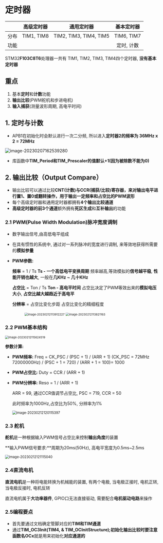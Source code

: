 # 定时器

|      | 高级定时器 |       通用定时器       | 基本定时器 |
| ---- | :--------: | :--------------------: | :--------: |
| 分布 | TIM1, TIM8 | TIM2, TIM3, TIM4, TIM5 | TIM6, TIM7 |
| 功能 |            |                        | 定时, 计数 |

STM32**F103C8T6**处理器一共有  TIM1, TIM2, TIM3, TIM4四个定时器, **没有基本定时器**

## 重点

1. 基本**定时**和**计数**功能
2. **输出比较**(PWM舵机和步进电机)
3. **输入捕获**(测量波形周期, 高电平时间)

## 1. 定时与计数

* APB1在初始化时会默认进行一次二分频, 所以进入**定时器2的频率为 36MHz x 2 = 72MHz**

 ![image-20230207162539280](C:\Users\Lenovo\AppData\Roaming\Typora\typora-user-images\image-20230207162539280.png)

* 库函数中**TIM_Period和TIM_Prescaler的值默认+1(因为被除数不能为0)**

## 2. 输出比较（Output Compare）

* 输出比较可以通过比较**CNT(计数)**与**CCR(捕获/比较)**寄存器，来对输出电平进行置1、置0或翻转操作，用于**输出一定频率和占空比的PWM波形**
* 每个高级定时器和通用定时器都拥有**4个输出比较通道**
* **高级定时器的前3个通道**额外拥有**死区生成**和**互补输出**的功能

### 2.1 PWM(Pulse Width Modulation)脉冲宽度调制

* 数字输出信号,由高低电平组成

* 在具有惯性的系统中, 通过对一系列脉冲的宽度进行调制, 来等效地获得所需要的**模拟参量**

* **PWM参数:**

  **频率** = 1 / Ts         **Ts - 一个高低电平变换周期**      频率越高,等效模拟的**信号越平稳**, **性能开销也越大**,  一般在**几KHz ~ 几十KHz**

  **占空比** = Ton / Ts  **Ton - 高电平时间**                    占空比决定了PWM等效出来的**模拟电压大小**, **占空比越大越趋近于高电平**

  **分辨率** = 占空比变化步距                                       占空比变化的精细程度

  <figure>
      <img src="D:\develop\git_repo\GitHub_cy\STM_Learning\assets\image-20230212113912227.png" alt="image-20230212113912227" style="zoom:67%;" />
      <img src="D:\develop\git_repo\GitHub_cy\STM_Learning\assets\image-20230212113821163.png" alt="image-20230212113821163" style="zoom:67%;" />
  </figure>
### 2.2 PWM基本结构

 <img src="D:\develop\git_repo\GitHub_cy\STM_Learning\assets\image-20230212115624519.png" alt="image-20230212115624519" style="zoom: 67%;" />

**参数计算:**

* **PWM频率:**		Freq = CK_PSC / (PSC + 1) / (ARR + 1)				(CK_PSC = 72MHz  72000000Hz) / (PSC + 1 = 720) / (ARR + 1 = 100)= 1000

* **PWM占空比:**    Duty = CCR / (ARR + 1)

* **PWM分辨率:**    Reso = 1 / (ARR + 1)

  ARR = 99, 通过CCR值调节占空比, PSC = 719, CCR = 50

  此时频率为1000Hz,占空比为50%, 分辨率为1%

  <img src="D:\develop\git_repo\GitHub_cy\STM_Learning\assets\image-20230212120115397.png" alt="image-20230212120115397" style="zoom:80%;" />
  
  

### 2.3 舵机

**舵机**是一种根据输入PWM信号占空比来控制**输出角度**的装置

**输入PWM信号要求:**周期为20ms(50Hz), 高电平宽度为0.5ms~2.5ms

 <img src="D:\develop\git_repo\GitHub_cy\STM_Learning\assets\image-20230212121115040.png" alt="image-20230212121115040" style="zoom:80%;" />

### 2.4直流电机

**直流电机**是一种将电能转换为机械能的装置, 有两个电极, 当电极正接时, 电机正转, 当电极反接时, 电机反转

直流电机属于**大功率器件**, GPIO口无法直接驱动, 需要配合**电机驱动电路**来操作

### 2.5编程要点

* 首先要通过文档确定管脚对应的**TIM和TIM通道**
* 通过**TIM_OC3Init(TIM4, & TIM_OCInitStructure);**初始化输出比较时要注意**函数名OCx**就是用来初始化**对应通道的**

